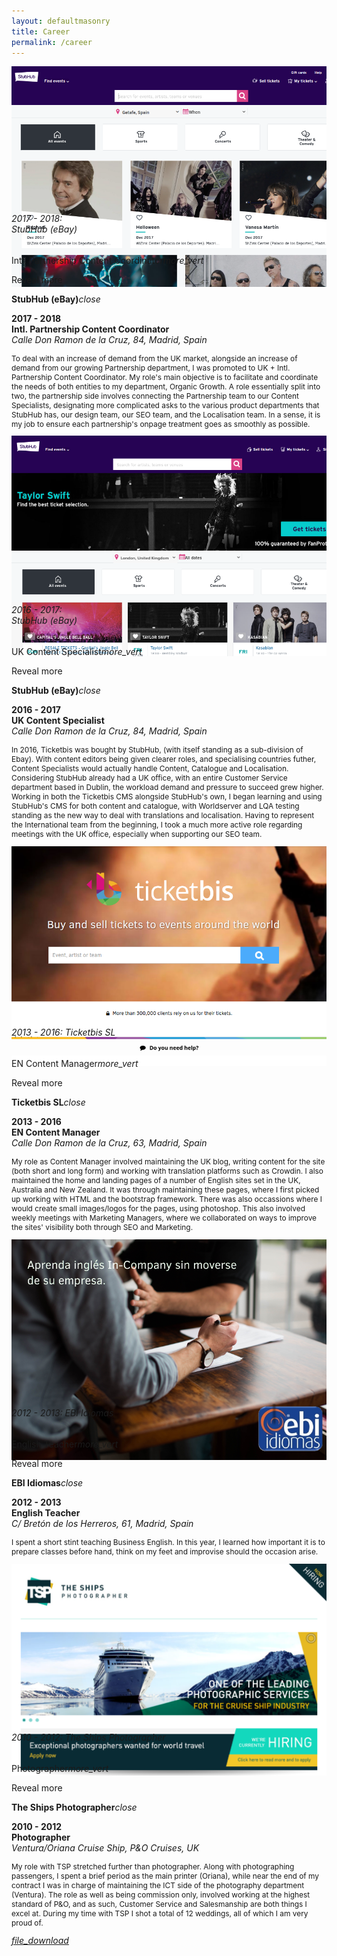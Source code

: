 ```yaml
---
layout: defaultmasonry
title: Career
permalink: /career
---
```

  <div id="index-banner">
    <div class="container">
      <div class="grid">
      <!-- Content -->
      <div class="grid-sizer"></div>
      <div class="grid-item">
        <div class="icon-block">
          <div class="card" style="height: 100%">
             <div class="card-image waves-effect waves-block waves-light" style="max-height:215px">
               <img class="activator" src="/assets/career/careersimg/stubhubnew.png">
             </div>
             <div class="card-content">
               <span class="card-title activator grey-text text-darken-3"><h6>2017 - 2018:<br>StubHub (eBay)</h6>Intl. Partnership Content Coordinator<i class="material-icons right">more_vert</i></span>
               <p>Reveal more</p>
             </div>
             <div class="card-reveal">
               <span class="card-title grey-text text-darken-3"><strong> StubHub (eBay)</strong><i class="material-icons right">close</i></span>
               <p><strong>2017 - 2018<br>Intl. Partnership Content Coordinator</strong><br><em>Calle Don Ramon de la Cruz, 84, Madrid, Spain</em></p>
               <p style="font-size:85%">To deal with an increase of demand from the UK market, alongside an increase of demand from our growing Partnership department, I was promoted to UK + Intl. Partnership Content Coordinator. My role's main objective is to facilitate and coordinate the needs of both entities to my department, Organic Growth. A role essentially split into two, the partnership side involves connecting the Partnership team to our Content Specialists, designating more complicated asks to the various product departments that StubHub has, our design team, our SEO team, and the Localisation team. In a sense, it is my job to ensure each partnership's onpage treatment goes as smoothly as possible.</p>
             </div>
           </div>
        </div>
      </div>
      <div class="grid-item">
        <div class="icon-block">
          <div class="card" style="height: 100%">
             <div class="card-image waves-effect waves-block waves-light" style="max-height:250px">
               <img class="activator" src="/assets/career/careersimg/stubhubuk.png">
             </div>
             <div class="card-content">
               <span class="card-title activator grey-text text-darken-3"><h6>2016 - 2017:<br>StubHub (eBay)</h6>UK Content Specialist<i class="material-icons right">more_vert</i></span>
               <p>Reveal more</p>
             </div>
             <div class="card-reveal">
               <span class="card-title grey-text text-darken-3"><strong> StubHub (eBay)</strong><i class="material-icons right">close</i></span>
               <p><strong>2016 - 2017<br>UK Content Specialist</strong><br><em>Calle Don Ramon de la Cruz, 84, Madrid, Spain</em></p>
               <p style="font-size:85%">In 2016, Ticketbis was bought by StubHub, (with itself standing as a sub-division of Ebay). With content editors being given clearer roles, and specialising countries futher, Content Specialists would actually handle Content, Catalogue and Localisation. Considering StubHub already had a UK office, with an entire Customer Service department based in Dublin, the workload demand and pressure to succeed grew higher. Working in both the Ticketbis CMS alongside StubHub's own, I began learning and using StubHub's CMS for both content and catalogue, with Worldserver and LQA testing standing as the new way to deal with translations and localisation. Having to represent the International team from the beginning, I took a much more active role regarding meetings with the UK office, especially when supporting our SEO team.</p>
             </div>
           </div>
        </div>
      </div>
      <div class="grid-item">
        <div class="icon-block">
          <div class="card" style="height: 100%">
             <div class="card-image waves-effect waves-block waves-light" style="max-height:270px">
               <img class="activator" src="/assets/career/careersimg/ticketbis.png">
             </div>
             <div class="card-content">
               <span class="card-title activator grey-text text-darken-3"><h6>2013 - 2016: Ticketbis SL</h6>EN Content Manager<i class="material-icons right">more_vert</i></span>
               <p>Reveal more</p>
             </div>
             <div class="card-reveal">
               <span class="card-title grey-text text-darken-3"><strong> Ticketbis SL</strong><i class="material-icons right">close</i></span>
               <p><strong>2013 - 2016<br>EN Content Manager</strong><br><em>Calle Don Ramon de la Cruz, 63, Madrid, Spain</em></p>
               <p style="font-size:85%">My role as Content Manager involved maintaining the UK blog, writing content for the site (both short and long form) and working with translation platforms such as Crowdin. I also maintained the home and landing pages of a number of English sites set in the UK, Australia and New Zealand. It was through maintaining these pages, where I first picked up working with HTML and the bootstrap framework. There was also occassions where I would create small images/logos for the pages, using photoshop. This also involved weekly meetings with Marketing Managers, where we collaborated on ways to improve the sites' visibility both through SEO and Marketing.</p>
             </div>
           </div>
        </div>
      </div>
      <div class="grid-item">
        <div class="icon-block">
          <div class="card" style="height: 100%">
             <div class="card-image waves-effect waves-block waves-light" style="max-height:250px">
               <img class="activator" src="/assets/career/careersimg/logo-ebi.png">
             </div>
             <div class="card-content">
               <span class="card-title activator grey-text text-darken-3"><h6>2012 - 2013: EBI Idiomas</h6>English Teacher<i class="material-icons right">more_vert</i></span>
               <p>Reveal more</p>
             </div>
             <div class="card-reveal">
               <span class="card-title grey-text text-darken-3"><strong> EBI Idiomas</strong><i class="material-icons right">close</i></span>
               <p><strong>2012 - 2013<br>English Teacher</strong><br><em>C/ Bretón de los Herreros, 61, Madrid, Spain</em></p>
               <p style="font-size:85%">I spent a short stint teaching Business English. In this year, I learned how important it is to prepare classes before hand, think on my feet and improvise should the occasion arise.</p>
             </div>
           </div>
        </div>
      </div>
      <div class="grid-item">
        <div class="icon-block">
          <div class="card" style="height: 100%">
             <div class="card-image waves-effect waves-block waves-light" style="max-height:250px">
               <img class="activator" src="/assets/career/careersimg/ships.png">
             </div>
             <div class="card-content">
               <span class="card-title activator grey-text text-darken-3"><h6>2010 - 2012: The Ships Photographer</h6>Photographer<i class="material-icons right">more_vert</i></span>
               <p>Reveal more</p>
             </div>
             <div class="card-reveal">
               <span class="card-title grey-text text-darken-3"><strong> The Ships Photographer</strong><i class="material-icons right">close</i></span>
               <p><strong>2010 - 2012<br>Photographer</strong><br><em>Ventura/Oriana Cruise Ship, P&O Cruises, UK</em></p>
               <p style="font-size:85%">My role with TSP stretched further than photographer. Along with photographing passengers, I spent a brief period as the main printer (Oriana), while near the end of my contract I was in charge of maintaining the ICT side of the photography department (Ventura). The role as well as being commission only, involved working at the highest standard of P&O, and as such, Customer Service and Salesmanship are both things I excel at. During my time with TSP I shot a total of 12 weddings, all of which I am very proud of.</p>
             </div>
           </div>
        </div>
      </div>
    </div>
        <div class="fixed-action-btn" style="bottom: 24px; right: 24px;">
          <a href="/assets/career/AntVillaDean_CV.pdf" target="Download CV" id="menu" class="btn btn-floating btn-large cyan tooltipped" data-position="top" data-delay="50" data-tooltip="Download CV"><i class="material-icons">file_download</i></a>
        </div>
    </div>
  </div>
  <!--   Container Section   -->
  <div class="container">
    <div class="section">
      <!--   Icon Section   -->
    </div>
  </div>



